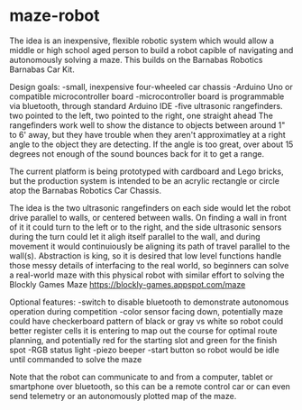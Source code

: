 # maze-robot
The idea is an inexpensive, flexible robotic system which would allow a middle or high school aged person to build a robot capible of navigating and autonomously solving a maze.
This builds on the Barnabas Robotics Barnabas Car Kit.

Design goals:
-small, inexpensive four-wheeled car chassis
-Arduino Uno or compatible microcontroller board
-microcontroller board is programmable via bluetooth, through standard Arduino IDE
-five ultrasonic rangefinders.  two pointed to the left, two pointed to the right, one straight ahead
The rangefinders work well to show the distance to objects between around 1" to 6' away, but they have trouble when they aren't approximatley at a right angle to the object they are detecting.  If the angle is too great, over about 15 degrees not enough of the sound bounces back for it to get a range.

The current platform is being prototyped with cardboard and Lego bricks, but the production system is intended to be an acrylic rectangle or circle atop the Barnabas Robotics Car Chassis.

The idea is the two ultrasonic rangefinders on each side would let the robot drive parallel to walls, or centered between walls.  On finding a wall in front of it it could turn to the left or to the right, and the side ultrasonic sensors during the turn could let it aligh itself parallel to the wall, and during movement it would continuiously be aligning its path of travel parallel to the wall(s).  Abstraction is king, so it is desired that low level functions handle those messy details of interfacing to the real world, so beginners can solve a real-world maze with this physical robot with similar effort to solving the Blockly Games Maze https://blockly-games.appspot.com/maze

Optional features:
-switch to disable bluetooth to demonstrate autonomous operation during competition
-color sensor facing down, potentially maze could have checkerboard pattern of black or gray vs white so robot could better register cells it is entering to map out the course for optimal route planning, and potentially red for the starting slot and green for the finish spot
-RGB status light
-piezo beeper
-start button so robot would be idle until commanded to solve the maze

Note that the robot can communicate to and from a computer, tablet or smartphone over bluetooth, so this can be a remote control car or can even send telemetry or an autonomously plotted map of the maze.
